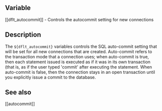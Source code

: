 ## Variable
  [[dflt_autocommit]] - Controls the autocommit setting for new connections

## Description

  The `${dflt_autocommit}` variables controls the SQL auto-commit setting 
  that will be set for all new connections that are created.  Auto-commit
  refers to the transaction mode that a connection uses; when auto-commit
  is true, then each statement issued is executed as if it was in its
  own transaction (that is, as if the user typed 'commit' after executing
  the statement.  When auto-commit is false, then the connection stays
  in an open transaction until you explicitly issue a commit to the database.
   
## See also

  [[autocommit]]
